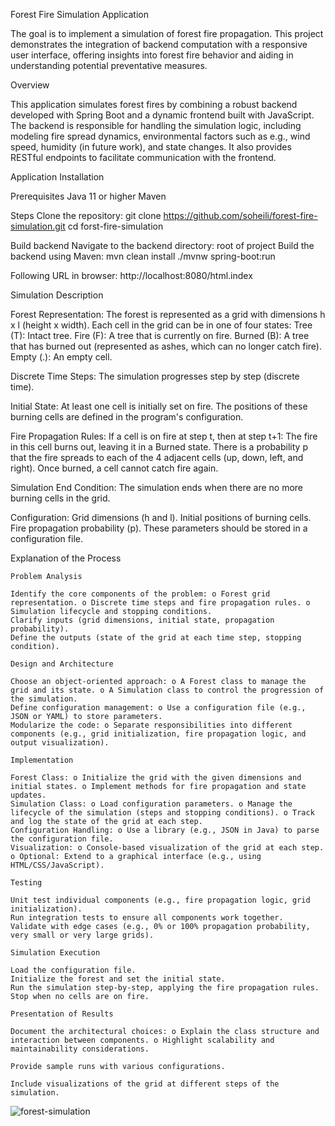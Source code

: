 Forest Fire Simulation Application

The goal is to implement a simulation of forest fire propagation. This project demonstrates the integration of backend computation with a responsive user interface, offering insights into forest fire behavior and aiding in understanding potential preventative measures.

Overview

This application simulates forest fires by combining a robust backend developed with Spring Boot and a dynamic frontend built with JavaScript. The backend is responsible for handling the simulation logic, including modeling fire spread dynamics, environmental factors such as e.g., wind speed, humidity (in future work), and state changes. It also provides RESTful endpoints to facilitate communication with the frontend.

Application Installation

Prerequisites Java 11 or higher Maven

Steps Clone the repository: git clone https://github.com/soheili/forest-fire-simulation.git cd forst-fire-simulation

Build backend Navigate to the backend directory: root of project Build the backend using Maven: mvn clean install ./mvnw spring-boot:run

Following URL in browser: http://localhost:8080/html.index

Simulation Description

Forest Representation: The forest is represented as a grid with dimensions h x l (height x width). Each cell in the grid can be in one of four states:
    Tree (T): Intact tree.
    Fire (F): A tree that is currently on fire.
    Burned (B): A tree that has burned out (represented as ashes,    which can no longer catch fire).
    Empty (.): An empty cell.

Discrete Time Steps: The simulation progresses step by step (discrete time).

Initial State:
    At least one cell is initially set on fire.
    The positions of these burning cells are defined in the program's configuration.

Fire Propagation Rules:
    If a cell is on fire at step t, then at step t+1:
        The fire in this cell burns out, leaving it in a Burned state.
        There is a probability p that the fire spreads to each of the 4 adjacent cells (up, down, left, and right).
    Once burned, a cell cannot catch fire again.

Simulation End Condition:
    The simulation ends when there are no more burning cells in the grid.

Configuration:
    Grid dimensions (h and l).
    Initial positions of burning cells.
    Fire propagation probability (p).
    These parameters should be stored in a configuration file.

Explanation of the Process

    Problem Analysis

    Identify the core components of the problem: o Forest grid representation. o Discrete time steps and fire propagation rules. o Simulation lifecycle and stopping conditions.
    Clarify inputs (grid dimensions, initial state, propagation probability).
    Define the outputs (state of the grid at each time step, stopping condition).

    Design and Architecture

    Choose an object-oriented approach: o A Forest class to manage the grid and its state. o A Simulation class to control the progression of the simulation.
    Define configuration management: o Use a configuration file (e.g., JSON or YAML) to store parameters.
    Modularize the code: o Separate responsibilities into different components (e.g., grid initialization, fire propagation logic, and output visualization).

    Implementation

    Forest Class: o Initialize the grid with the given dimensions and initial states. o Implement methods for fire propagation and state updates.
    Simulation Class: o Load configuration parameters. o Manage the lifecycle of the simulation (steps and stopping conditions). o Track and log the state of the grid at each step.
    Configuration Handling: o Use a library (e.g., JSON in Java) to parse the configuration file.
    Visualization: o Console-based visualization of the grid at each step. o Optional: Extend to a graphical interface (e.g., using HTML/CSS/JavaScript).

    Testing

    Unit test individual components (e.g., fire propagation logic, grid initialization).
    Run integration tests to ensure all components work together.
    Validate with edge cases (e.g., 0% or 100% propagation probability, very small or very large grids).

    Simulation Execution

    Load the configuration file.
    Initialize the forest and set the initial state.
    Run the simulation step-by-step, applying the fire propagation rules.
    Stop when no cells are on fire.

    Presentation of Results

    Document the architectural choices: o Explain the class structure and interaction between components. o Highlight scalability and maintainability considerations.

    Provide sample runs with various configurations.

    Include visualizations of the grid at different steps of the simulation.

![forest-simulation](https://github.com/user-attachments/assets/2a5cce7f-e941-4fb5-94ad-1fdccea8384f)


    
